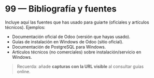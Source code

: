 # 99 — Bibliografía y fuentes

Incluye aquí las fuentes que has usado para guiarte (oficiales y artículos técnicos). Ejemplos:
- Documentación oficial de Odoo (versión que hayas usado).
- Guías de instalación en Windows de Odoo (sitio oficial).
- Documentación de PostgreSQL para Windows.
- Artículos técnicos (no comerciales) sobre instalación/servicio en Windows.

> Recuerda: añade **capturas con la URL visible** al consultar guías online.
